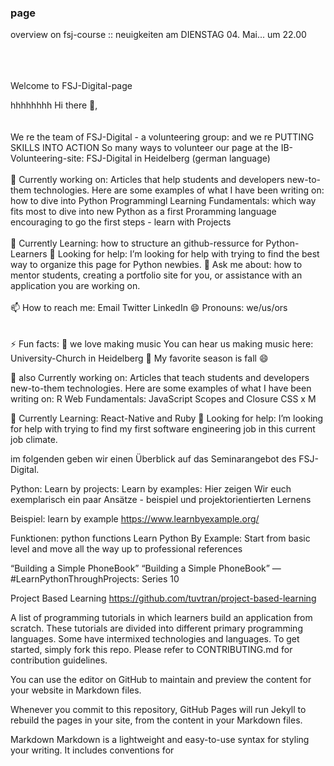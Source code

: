 



### page

overview on fsj-course :: neuigkeiten am DIENSTAG 04. Mai... um 22.00
<br><br><br><br>


Welcome to FSJ-Digital-page

hhhhhhhh   Hi there 👋, <br><br>
<br>
We re the team of FSJ-Digital - a volunteering group: and we re PUTTING SKILLS INTO ACTION So many ways to volunteer
our page at the IB-Volunteering-site: FSJ-Digital in Heidelberg (german language)
<br><br>
🔭 Currently working on: Articles that help students and developers new-to-them technologies. Here are some examples of what I have been writing on:
           how to dive into Python Programmingl
           Learning Fundamentals: which way fits most to dive into new
           Python as a first Proramming language
           encouraging to go the first steps - learn with Projects
<br><br>
🌱 Currently Learning: how to structure an github-ressurce for Python-Learners
🤔 Looking for help: I’m looking for help with trying to find the best way to organize this page for Python newbies.
💬 Ask me about: how to mentor students, creating a portfolio site for you, or assistance with an application you are working on.
<br><br>
📫 How to reach me:
           Email
           Twitter
           LinkedIn
😄 Pronouns: we/us/ors<br><br><br>
⚡ Fun facts:
           :musical_note: we love making music You can hear us making music here: University-Church in Heidelberg
           :fallen_leaf: My favorite season is fall :smile:


🔭 also Currently working on: Articles that teach students and developers new-to-them technologies. Here are some examples of what I have been writing on:
           R
           Web Fundamentals: JavaScript Scopes and Closure
           CSS x
           M

🌱 Currently Learning: React-Native and Ruby
🤔 Looking for help: I’m looking for help with trying to find my first software engineering job in this current job climate.

im folgenden geben wir einen Überblick auf das Seminarangebot des FSJ-Digital.

Python:
Learn by projects:
Learn by examples:
Hier zeigen Wir euch exemplarisch ein paar Ansätze - beispiel und projektorientierten Lernens

Beispiel: learn by example https://www.learnbyexample.org/

Funktionen: python functions
Learn Python By Example: Start from basic level and move all the way up to professional references

“Building a Simple PhoneBook” “Building a Simple PhoneBook” — #LearnPythonThroughProjects: Series 10

Project Based Learning
https://github.com/tuvtran/project-based-learning

A list of programming tutorials in which learners build an application from scratch. These tutorials are divided into different primary programming languages. Some have intermixed technologies and languages. To get started, simply fork this repo. Please refer to CONTRIBUTING.md for contribution guidelines.

You can use the editor on GitHub to maintain and preview the content for your website in Markdown files.

Whenever you commit to this repository, GitHub Pages will run Jekyll to rebuild the pages in your site, from the content in your Markdown files.

Markdown
Markdown is a lightweight and easy-to-use syntax for styling your writing. It includes conventions for
